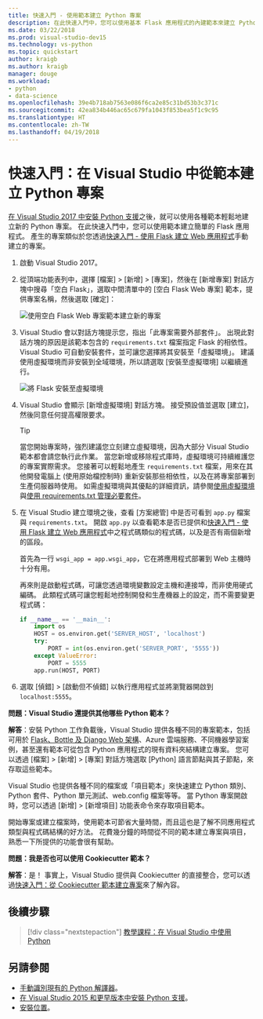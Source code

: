```yaml
---
title: 快速入門 - 使用範本建立 Python 專案
description: 在此快速入門中，您可以使用基本 Flask 應用程式的內建範本來建立 Python 的 Visual Studio 專案。
ms.date: 03/22/2018
ms.prod: visual-studio-dev15
ms.technology: vs-python
ms.topic: quickstart
author: kraigb
ms.author: kraigb
manager: douge
ms.workload:
- python
- data-science
ms.openlocfilehash: 39e4b718ab7563e086f6ca2e85c31bd53b3c371c
ms.sourcegitcommit: 42ea834b446ac65c679fa1043f853bea5f1c9c95
ms.translationtype: HT
ms.contentlocale: zh-TW
ms.lasthandoff: 04/19/2018
---
```

# <a name="quickstart-create-a-python-project-from-a-template-in-visual-studio"></a>快速入門：在 Visual Studio 中從範本建立 Python 專案

[在 Visual Studio 2017 中安裝 Python 支援](installing-python-support-in-visual-studio.md)之後，就可以使用各種範本輕鬆地建立新的 Python 專案。 在此快速入門中，您可以使用範本建立簡單的 Flask 應用程式。 產生的專案類似於您透過[快速入門 - 使用 Flask 建立 Web 應用程式](../ide/quickstart-python.md)手動建立的專案。

1. 啟動 Visual Studio 2017。

1. 從頂端功能表列中，選擇 [檔案] > [新增] > [專案]，然後在 [新增專案] 對話方塊中搜尋「空白 Flask」，選取中間清單中的 [空白 Flask Web 專案] 範本，提供專案名稱，然後選取 [確定]：

    ![使用空白 Flask Web 專案範本建立新的專案](media/quickstart-python-06-blank-flask-template.png)

1. Visual Studio 會以對話方塊提示您，指出「此專案需要外部套件」。 出現此對話方塊的原因是該範本包含的 `requirements.txt` 檔案指定 Flask 的相依性。 Visual Studio 可自動安裝套件，並可讓您選擇將其安裝至「虛擬環境」。 建議使用虛擬環境而非安裝到全域環境，所以請選取 [安裝至虛擬環境] 以繼續進行。

    ![將 Flask 安裝至虛擬環境](media/quickstart-python-07-install-into-virtual-environment.png)

1. Visual Studio 會顯示 [新增虛擬環境] 對話方塊。 接受預設值並選取 [建立]，然後同意任何提高權限要求。

    > [!Tip]
    > 當您開始專案時，強烈建議您立刻建立虛擬環境，因為大部分 Visual Studio 範本都會請您執行此作業。 當您新增或移除程式庫時，虛擬環境可持續維護您的專案實際需求。 您接著可以輕鬆地產生 `requirements.txt` 檔案，用來在其他開發電腦上 (使用原始檔控制時) 重新安裝那些相依性，以及在將專案部署到生產伺服器時使用。 如需虛擬環境與其優點的詳細資訊，請參閱[使用虛擬環境](../python/selecting-a-python-environment-for-a-project.md#using-virtual-environments)與[使用 requirements.txt 管理必要套件](../python/managing-required-packages-with-requirements-txt.md)。

1. 在 Visual Studio 建立環境之後，查看 [方案總管] 中是否可看到 `app.py` 檔案與 `requirements.txt`。 開啟 `app.py` 以查看範本是否已提供和[快速入門 - 使用 Flask 建立 Web 應用程式](../ide/quickstart-python.md)中之程式碼類似的程式碼，以及是否有兩個新增的區段。

    首先為一行 `wsgi_app = app.wsgi_app`，它在將應用程式部署到 Web 主機時十分有用。

    再來則是啟動程式碼，可讓您透過環境變數設定主機和連接埠，而非使用硬式編碼。 此類程式碼可讓您輕鬆地控制開發和生產機器上的設定，而不需要變更程式碼：

    ```python
    if __name__ == '__main__':
        import os
        HOST = os.environ.get('SERVER_HOST', 'localhost')
        try:
            PORT = int(os.environ.get('SERVER_PORT', '5555'))
        except ValueError:
            PORT = 5555
        app.run(HOST, PORT)
    ```

1. 選取 [偵錯] > [啟動但不偵錯] 以執行應用程式並將瀏覽器開啟到 `localhost:5555`。

**問題：Visual Studio 還提供其他哪些 Python 範本？**

**解答**：安裝 Python 工作負載後，Visual Studio 提供各種不同的專案範本，包括可用於 [Flask、Bottle 及 Django Web 架構](../python/python-web-application-project-templates.md)、Azure 雲端服務、不同機器學習案例，甚至還有範本可從包含 Python 應用程式的現有資料夾結構建立專案。 您可以透過 [檔案] > [新增] > [專案] 對話方塊選取 [Python] 語言節點與其子節點，來存取這些範本。

Visual Studio 也提供各種不同的檔案或「項目範本」來快速建立 Python 類別、Python 套件、Python 單元測試、web.config 檔案等等。 當 Python 專案開啟時，您可以透過 [新增] > [新增項目] 功能表命令來存取項目範本。

開始專案或建立檔案時，使用範本可節省大量時間，而且這也是了解不同應用程式類型與程式碼結構的好方法。 花費幾分鐘的時間從不同的範本建立專案與項目，熟悉一下所提供的功能會很有幫助。

**問題：我是否也可以使用 Cookiecutter 範本？**

**解答**：是！ 事實上，Visual Studio 提供與 Cookiecutter 的直接整合，您可以透過[快速入門：從 Cookiecutter 範本建立專案](../python/quickstart-04-python-in-visual-studio-project-from-cookiecutter.md)來了解內容。

## <a name="next-steps"></a>後續步驟

> [!div class="nextstepaction"]
> [教學課程：在 Visual Studio 中使用 Python](tutorial-working-with-python-in-visual-studio-step-01-create-project.md)

## <a name="see-also"></a>另請參閱

- [手動識別現有的 Python 解譯器](managing-python-environments-in-visual-studio.md#manually-identifying-an-existing-environment)。
- [在 Visual Studio 2015 和更早版本中安裝 Python 支援](installing-python-support-in-visual-studio.md)。
- [安裝位置](installing-python-support-in-visual-studio.md#install-locations)。
